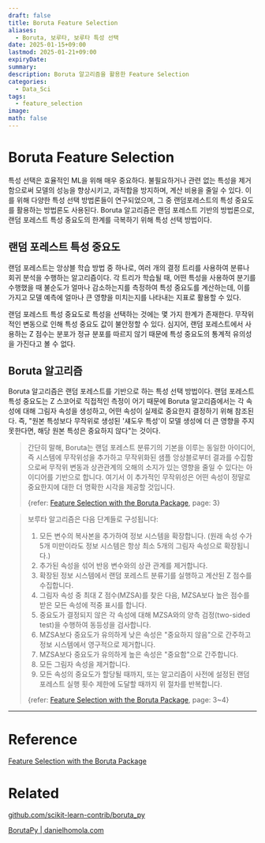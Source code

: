 ```yaml
---
draft: false
title: Boruta Feature Selection
aliases:
  - Boruta, 보루타, 보루타 특성 선택
date: 2025-01-15+09:00
lastmod: 2025-01-21+09:00
expiryDate: 
summary: 
description: Boruta 알고리즘을 활용한 Feature Selection
categories:
  - Data_Sci
tags:
  - feature_selection
image: 
math: false
---
```


# Boruta Feature Selection

특성 선택은 효율적인 ML을 위해 매우 중요하다. 불필요하거나 관련 없는 특성을 제거함으로써 모델의 성능을 향상시키고, 과적합을 방지하며, 계산 비용을 줄일 수 있다. 이를 위해 다양한 특성 선택 방법론들이 연구되었으며, 그 중 랜덤포레스트의 특성 중요도를 활용하는 방법론도 사용된다. Boruta 알고리즘은 랜덤 포레스트 기반의 방법론으로, 랜덤 포레스트 특성 중요도의 한계를 극복하기 위해 특성 선택 방법이다.

## 랜덤 포레스트 특성 중요도

랜덤 포레스트는 앙상블 학습 방법 중 하나로, 여러 개의 결정 트리를 사용하여 분류나 회귀 분석을 수행하는 알고리즘이다. 각 트리가 학습될 때, 어떤 특성을 사용하여 분기를 수행했을 때 불순도가 얼마나 감소하는지를 측정하여 특성 중요도를 계산하는데, 이를 가지고 모델 예측에 얼마나 큰 영향을 미치는지를 나타내는 지표로 활용할 수 있다.

랜덤 포레스트 특성 중요도로 특성을 선택하는 것에는 몇 가지 한계가 존재한다. 무작위적인 변동으로 인해 특성 중요도 값이 불안정할 수 있다. 심지어, 랜덤 포레스트에서 사용하는 Z 점수는 분포가 정규 분포를 따르지 않기 때문에 특성 중요도의 통계적 유의성을 가진다고 볼 수 없다.

## Boruta 알고리즘

Boruta 알고리즘은 랜덤 포레스트를 기반으로 하는 특성 선택 방법이다. 랜덤 포레스트 특성 중요도는 Z 스코어로 직접적인 측정이 어기 때문에 Boruta 알고리즘에서는 각 속성에 대해 그림자 속성을 생성하고, 어떤 속성이 실제로 중요한지 결정하기 위해 참조된다. 즉, "원본 특성보다 무작위로 생성된 '섀도우 특성'이 모델 생성에 더 큰 영향을 주지 못한다면, 해당 원본 특성은 중요하지 않다"는 것이다.

> 간단히 말해, Boruta는 랜덤 포레스트 분류기의 기본을 이루는 동일한 아이디어, 즉 시스템에 무작위성을 추가하고 무작위화된 샘플 앙상블로부터 결과를 수집함으로써 무작위 변동과 상관관계의 오해의 소지가 있는 영향을 줄일 수 있다는 아이디어를 기반으로 합니다. 여기서 이 추가적인 무작위성은 어떤 속성이 정말로 중요한지에 대한 더 명확한 시각을 제공할 것입니다.
> 
> {refer: [Feature Selection with the Boruta Package](https://doi.org/10.18637/jss.v036.i11), page: 3}

> 보루타 알고리즘은 다음 단계들로 구성됩니다:
> 
> 1. 모든 변수의 복사본을 추가하여 정보 시스템을 확장합니다. (원래 속성 수가 5개 미만이라도 정보 시스템은 항상 최소 5개의 그림자 속성으로 확장됩니다.)
> 2. 추가된 속성을 섞어 반응 변수와의 상관 관계를 제거합니다.
> 3. 확장된 정보 시스템에서 랜덤 포레스트 분류기를 실행하고 계산된 Z 점수를 수집합니다.
> 4. 그림자 속성 중 최대 Z 점수(MZSA)를 찾은 다음, MZSA보다 높은 점수를 받은 모든 속성에 적중 표시를 합니다.
> 5. 중요도가 결정되지 않은 각 속성에 대해 MZSA와의 양측 검정(two-sided test)을 수행하여 동등성을 검사합니다.
> 6. MZSA보다 중요도가 유의하게 낮은 속성은 "중요하지 않음"으로 간주하고 정보 시스템에서 영구적으로 제거합니다.
> 7. MZSA보다 중요도가 유의하게 높은 속성은 "중요함"으로 간주합니다.
> 8. 모든 그림자 속성을 제거합니다.
> 9. 모든 속성의 중요도가 할당될 때까지, 또는 알고리즘이 사전에 설정된 랜덤 포레스트 실행 횟수 제한에 도달할 때까지 위 절차를 반복합니다.
> 
> {refer: [Feature Selection with the Boruta Package](https://doi.org/10.18637/jss.v036.i11), page: 3~4}

---

# Reference
[Feature Selection with the Boruta Package](https://doi.org/10.18637/jss.v036.i11)


# Related
[github.com/scikit-learn-contrib/boruta_py](https://github.com/scikit-learn-contrib/boruta_py?tab=readme-ov-file)

[BorutaPy | danielhomola.com](https://danielhomola.com/feature%20selection/phd/borutapy-an-all-relevant-feature-selection-method/)
